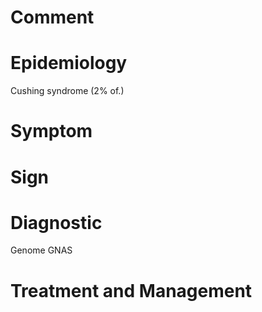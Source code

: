 # Comment

# Epidemiology

Cushing syndrome
(2% of.)

# Symptom

# Sign

# Diagnostic

Genome GNAS

# Treatment and Management
